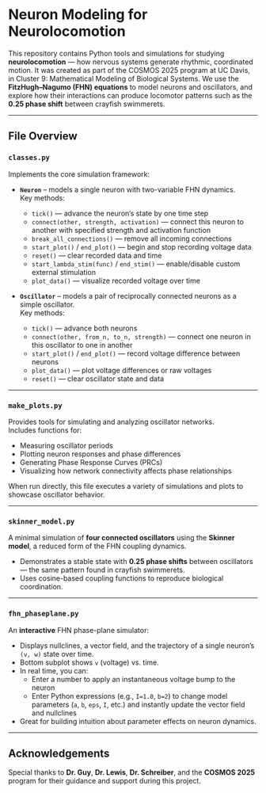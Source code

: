 # Neuron Modeling for Neurolocomotion

This repository contains Python tools and simulations for studying **neurolocomotion** — how nervous systems generate rhythmic, coordinated motion. 
It was created as part of the COSMOS 2025 program at UC Davis, in Cluster 9: Mathematical Modeling of Biological Systems.
We use the **FitzHugh–Nagumo (FHN) equations** to model neurons and oscillators, and explore how their interactions can produce locomotor patterns such as the **0.25 phase shift** between crayfish swimmerets.

---

## File Overview

### **`classes.py`**
Implements the core simulation framework:
- **`Neuron`** – models a single neuron with two-variable FHN dynamics.  
  Key methods:  
  - `tick()` — advance the neuron’s state by one time step  
  - `connect(other, strength, activation)` — connect this neuron to another with specified strength and activation function  
  - `break_all_connections()` — remove all incoming connections  
  - `start_plot()` / `end_plot()` — begin and stop recording voltage data  
  - `reset()` — clear recorded data and time  
  - `start_lambda_stim(func)` / `end_stim()` — enable/disable custom external stimulation  
  - `plot_data()` — visualize recorded voltage over time  

- **`Oscillator`** – models a pair of reciprocally connected neurons as a simple oscillator.  
  Key methods:  
  - `tick()` — advance both neurons  
  - `connect(other, from_n, to_n, strength)` — connect one neuron in this oscillator to one in another  
  - `start_plot()` / `end_plot()` — record voltage difference between neurons  
  - `plot_data()` — plot voltage differences or raw voltages  
  - `reset()` — clear oscillator state and data  

---

### **`make_plots.py`**
Provides tools for simulating and analyzing oscillator networks.  
Includes functions for:
- Measuring oscillator periods  
- Plotting neuron responses and phase differences  
- Generating Phase Response Curves (PRCs)  
- Visualizing how network connectivity affects phase relationships  

When run directly, this file executes a variety of simulations and plots to showcase oscillator behavior.

---

### **`skinner_model.py`**
A minimal simulation of **four connected oscillators** using the **Skinner model**, a reduced form of the FHN coupling dynamics.  
- Demonstrates a stable state with **0.25 phase shifts** between oscillators — the same pattern found in crayfish swimmerets.  
- Uses cosine-based coupling functions to reproduce biological coordination.

---

### **`fhn_phaseplane.py`**
An **interactive** FHN phase-plane simulator:
- Displays nullclines, a vector field, and the trajectory of a single neuron’s `(v, w)` state over time.  
- Bottom subplot shows `v` (voltage) vs. time.  
- In real time, you can:
  - Enter a number to apply an instantaneous voltage bump to the neuron  
  - Enter Python expressions (e.g., `I=1.0`, `b=2`) to change model parameters (`a`, `b`, `eps`, `I`, etc.) and instantly update the vector field and nullclines  
- Great for building intuition about parameter effects on neuron dynamics.

---

## Acknowledgements
Special thanks to **Dr. Guy**, **Dr. Lewis**, **Dr. Schreiber**, and the
**COSMOS 2025** program for their guidance and support during this project.
